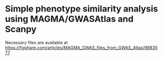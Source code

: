 # Simple phenotype similarity analysis using MAGMA/GWASAtlas and Scanpy

Necessary files are available at https://figshare.com/articles/MAGMA_GWAS_files_from_GWAS_Atlas/9883577

